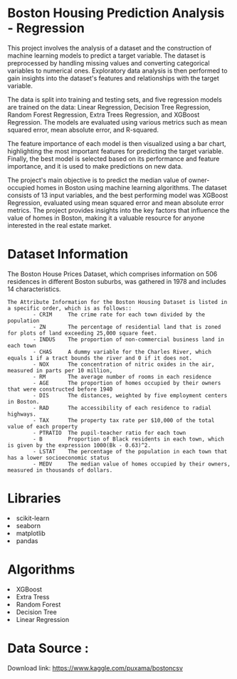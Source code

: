 # Boston Housing Prediction Analysis - Regression
This project involves the analysis of a dataset and the construction of machine learning models to predict a target variable. The dataset is preprocessed by handling missing values and converting categorical variables to numerical ones. Exploratory data analysis is then performed to gain insights into the dataset's features and relationships with the target variable.

The data is split into training and testing sets, and five regression models are trained on the data: Linear Regression, Decision Tree Regression, Random Forest Regression, Extra Trees Regression, and XGBoost Regression. The models are evaluated using various metrics such as mean squared error, mean absolute error, and R-squared.

The feature importance of each model is then visualized using a bar chart, highlighting the most important features for predicting the target variable. Finally, the best model is selected based on its performance and feature importance, and it is used to make predictions on new data.

The project's main objective is to predict the median value of owner-occupied homes in Boston using machine learning algorithms. The dataset consists of 13 input variables, and the best performing model was XGBoost Regression, evaluated using mean squared error and mean absolute error metrics. The project provides insights into the key factors that influence the value of homes in Boston, making it a valuable resource for anyone interested in the real estate market.

# Dataset Information

The Boston House Prices Dataset, which comprises information on 506 residences in different Boston suburbs, was gathered in 1978 and includes 14 characteristics.

```
The Attribute Information for the Boston Housing Dataset is listed in a specific order, which is as follows::
        - CRIM     The crime rate for each town divided by the population
        - ZN       The percentage of residential land that is zoned for plots of land exceeding 25,000 square feet.
        - INDUS    The proportion of non-commercial business land in each town
        - CHAS     A dummy variable for the Charles River, which equals 1 if a tract bounds the river and 0 if it does not.
        - NOX      The concentration of nitric oxides in the air, measured in parts per 10 million,
        - RM       The average number of rooms in each residence
        - AGE      The proportion of homes occupied by their owners that were constructed before 1940
        - DIS      The distances, weighted by five employment centers in Boston.
        - RAD      The accessibility of each residence to radial highways.
        - TAX      The property tax rate per $10,000 of the total value of each property
        - PTRATIO  The pupil-teacher ratio for each town
        - B        Proportion of Black residents in each town, which is given by the expression 1000(Bk - 0.63)^2.
        - LSTAT    The percentage of the population in each town that has a lower socioeconomic status
        - MEDV     The median value of homes occupied by their owners, measured in thousands of dollars.
```

# Libraries

<li>scikit-learn
<li>seaborn
<li>matplotlib
<li>pandas


# Algorithms

<li>XGBoost
<li>Extra Tress
<li>Random Forest
<li>Decision Tree
<li>Linear Regression

# Data Source : 
Download link: https://www.kaggle.com/puxama/bostoncsv
